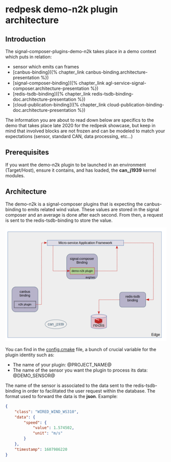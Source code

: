 # redpesk demo-n2k plugin architecture

## Introduction

The signal-composer-plugins-demo-n2k takes place in a demo context which puts in relation:

- sensor which emits can frames
- [canbus-binding]({% chapter_link canbus-binding.architecture-presentation %})
- [signal-composer-binding]({% chapter_link agl-service-signal-composer.architecture-presentation %})
- [redis-tsdb-binding]({% chapter_link redis-tsdb-binding-doc.architecture-presentation %})
- [cloud-publication-binding]({% chapter_link cloud-publication-binding-doc.architecture-presentation %})

The information you are about to read down below are specifics to the demo that takes place late 2020 for the redpesk showcase, but keep in mind that involved blocks are not frozen and can be modeled to match your expectations (sensor, standard CAN, data processing, etc...)

## Prerequisites

If you want the demo-n2k plugin to be launched in an environment (Target/Host), ensure it contains, and has loaded, the **can_j1939** kernel modules.

## Architecture

The demo-n2k is a signal-composer plugins that is expecting the canbus-binding to emits related wind value. These values are stored in the signal composer and an average is done after each second. From then, a request is sent to the redis-tsdb-binding to store the value.

![Plugin architecture](./img/plugin_architecture.png)

You can find in the [config.cmake](https://github.com/redpesk-samples/signal-composer-plugins-demo-n2k/blob/master/conf.d/cmake/config.cmake) file, a bunch of crucial variable for the plugin identity such as:

- The name of your plugin: @PROJECT_NAME@
- The name of the sensor you want the plugin to process its data: @DEMO_SENSOR@

The name of the sensor is associated to the data sent to the redis-tsdb-binding in order to facilitated the user request within the database. The format used to forward the data is the **json**.
Example:

```json
{
    "class": "WIRED_WIND_WS310",
    "data": {
        "speed": {
            "value": 1.574502,
            "unit": "m/s"
        }
    },
    "timestamp": 1607986220
}
```

